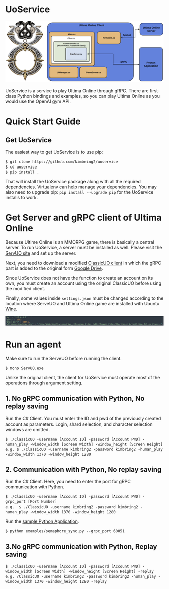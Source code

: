 # UoService
<img src="images/UoServiceMain.png" width="800">

UoService is a service to play Ultima Online through gRPC. There are first-class Python bindings and examples, so you can play Ultima Online as you would use the OpenAI gym API.

# Quick Start Guide
## Get UoService

The easiest way to get UoService is to use pip:

```
$ git clone https://github.com/kimbring2/uoservice
$ cd uoservice
$ pip install .
```

That will install the UoService package along with all the required dependencies. Virtualenv can help manage your dependencies. You may also need to upgrade pip: ```pip install --upgrade pip``` for the UoService installs to work.

# Get Server and gRPC client of Ultima Online
Because Ultime Online is an MMORPG game, there is basically a central server. To run UoService, a server must be installed as well. Please visit the [ServUO site](https://github.com/ServUO/ServUO) and set up the server.

Next, you need to download a modified [ClassicUO client](https://github.com/ClassicUO/ClassicUO) in which the gRPC part is added to the original form [Google Drive](https://drive.google.com/file/d/1-7EqQp59LtJUk3hZVraHtawe6MPK-SPi/view?usp=sharing).

Since UoService does not have the function to create an account on its own, you must create an account using the original ClassicUO before using the modified client.

Finally, some values ​​inside ```settings.json``` must be changed according to the location where ServeUO and Ultima Online game are installed with Ubuntu [Wine](https://wiki.winehq.org/Ubuntu).

<img src="images/server_settings.png" width="800">

# Run an agent 
Make sure to run the ServeUO before running the client.
```
$ mono ServUO.exe
```

Unlike the original client, the client for UoService must operate most of the operations through argument setting.

## 1. No gRPC communication with Python, No replay saving
Run the C# Client. You must enter the ID and pwd of the previously created account as parameters. Login, shard selection, and character selection windows are omitted.
```
$ ./ClassicUO -username [Account ID] -password [Account PWD] -human_play -window_width [Screen Width] -window_height [Screen Height]
e.g. $ ./ClassicUO -username kimbring2 -password kimbring2 -human_play -window_width 1370 -window_height 1280
```

## 2. Communication with Python, No replay saving
Run the C# Client. Here, you need to enter the port for gRPC communication with Python.
```
$ ./ClassicUO -username [Account ID] -password [Account PWD] -grpc_port [Port Number]
e.g.  $ ./ClassicUO -username kimbring2 -password kimbring2 -human_play -window_width 1370 -window_height 1280
```

Run the [sample Python Application](https://github.com/kimbring2/uoservice/blob/main/uoservice/examples/semaphore_sync.py).
```
$ python examples/semaphore_sync.py --grpc_port 60051
```

## 3.No gRPC communication with Python, Replay saving
```
$ ./ClassicUO -username [Account ID] -password [Account PWD] -window_width [Screen Width] -window_height [Screen Height] -replay
e.g. /ClassicUO -username kimbring2 -password kimbring2 -human_play -window_width 1370 -window_height 1280 -replay
```
